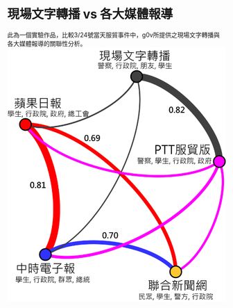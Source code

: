 ﻿現場文字轉播 vs 各大媒體報導
=======
此為一個實驗作品，比較3/24號當天服貿事件中，g0v所提供之現場文字轉播與各大媒體報導的關聯性分析。
![](https://github.com/JohnsonHsieh/ecfa/blob/master/0324-ecfa.png)